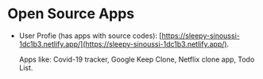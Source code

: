 # Open Source Apps

- User Profie (has apps with source codes): [https://sleepy-sinoussi-1dc1b3.netlify.app/](https://sleepy-sinoussi-1dc1b3.netlify.app/).

  Apps like: Covid-19 tracker, Google Keep Clone, Netflix clone app, Todo List.

